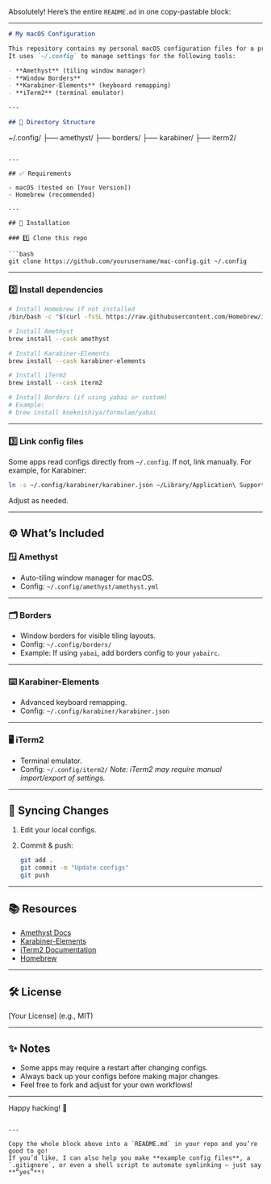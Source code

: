 Absolutely! Here’s the entire `README.md` in one copy-pastable block:

---

```markdown
# My macOS Configuration

This repository contains my personal macOS configuration files for a productive and efficient development environment.  
It uses `~/.config` to manage settings for the following tools:

- **Amethyst** (tiling window manager)
- **Window Borders**
- **Karabiner-Elements** (keyboard remapping)
- **iTerm2** (terminal emulator)

---

## 📁 Directory Structure

```

\~/.config/
├── amethyst/
├── borders/
├── karabiner/
├── iterm2/

````

---

## ✅ Requirements

- macOS (tested on [Your Version])
- Homebrew (recommended)

---

## 📌 Installation

### 1️⃣ Clone this repo

```bash
git clone https://github.com/yourusername/mac-config.git ~/.config
````

---

### 2️⃣ Install dependencies

```bash
# Install Homebrew if not installed
/bin/bash -c "$(curl -fsSL https://raw.githubusercontent.com/Homebrew/install/HEAD/install.sh)"

# Install Amethyst
brew install --cask amethyst

# Install Karabiner-Elements
brew install --cask karabiner-elements

# Install iTerm2
brew install --cask iterm2

# Install Borders (if using yabai or custom)
# Example:
# brew install koekeishiya/formulae/yabai
```

---

### 3️⃣ Link config files

Some apps read configs directly from `~/.config`.
If not, link manually. For example, for Karabiner:

```bash
ln -s ~/.config/karabiner/karabiner.json ~/Library/Application\ Support/Karabiner/karabiner.json
```

Adjust as needed.

---

## ⚙️ What’s Included

### 🪟 **Amethyst**

* Auto-tiling window manager for macOS.
* Config: `~/.config/amethyst/amethyst.yml`

---

### 🗂️ **Borders**

* Window borders for visible tiling layouts.
* Config: `~/.config/borders/`
* Example: If using `yabai`, add borders config to your `yabairc`.

---

### ⌨️ **Karabiner-Elements**

* Advanced keyboard remapping.
* Config: `~/.config/karabiner/karabiner.json`

---

### 🖥️ **iTerm2**

* Terminal emulator.
* Config: `~/.config/iterm2/`
  *Note: iTerm2 may require manual import/export of settings.*

---

## 🔄 Syncing Changes

1. Edit your local configs.
2. Commit & push:

   ```bash
   git add .
   git commit -m "Update configs"
   git push
   ```

---

## 📚 Resources

* [Amethyst Docs](https://ianyh.com/amethyst/)
* [Karabiner-Elements](https://karabiner-elements.pqrs.org/)
* [iTerm2 Documentation](https://iterm2.com/documentation-preferences.html)
* [Homebrew](https://brew.sh/)

---

## 🛠️ License

\[Your License] (e.g., MIT)

---

## ✨ Notes

* Some apps may require a restart after changing configs.
* Always back up your configs before making major changes.
* Feel free to fork and adjust for your own workflows!

---

Happy hacking! 🚀

```

---

Copy the whole block above into a `README.md` in your repo and you’re good to go!  
If you’d like, I can also help you make **example config files**, a `.gitignore`, or even a shell script to automate symlinking — just say **“yes”**!
```
